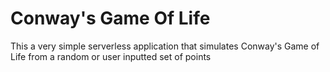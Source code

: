 # Conway's Game Of Life

This a very simple serverless application that simulates Conway's Game of Life from a random or user inputted set of points
